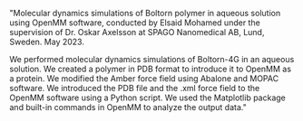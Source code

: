 "Molecular dynamics simulations of Boltorn polymer in aqueous solution using OpenMM software, conducted by Elsaid Mohamed under the supervision of Dr. Oskar Axelsson at SPAGO Nanomedical AB, Lund, Sweden. May 2023.

We performed molecular dynamics simulations of Boltorn-4G in an aqueous solution. We created a polymer in PDB format to introduce it to OpenMM as a protein. We modified the Amber force field using Abalone and MOPAC software. We introduced the PDB file and the .xml force field to the OpenMM software using a Python script. We used the Matplotlib package and built-in commands in OpenMM to analyze the output data."
